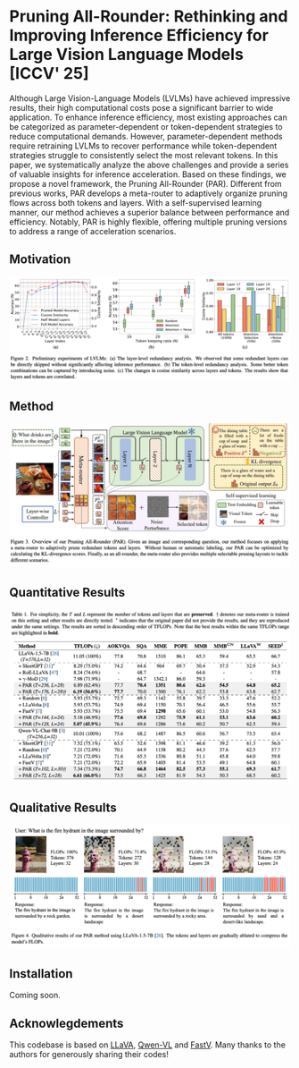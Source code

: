 # Pruning All-Rounder: Rethinking and Improving Inference Efficiency for Large Vision Language Models [ICCV' 25]
Although Large Vision-Language Models (LVLMs) have achieved impressive results, their high computational costs pose a significant barrier to wide application. To enhance inference efficiency, most existing approaches can be categorized as parameter-dependent or token-dependent strategies to reduce computational demands. However, parameter-dependent methods require retraining LVLMs to recover performance while token-dependent strategies struggle to consistently select the most relevant tokens. In this paper, we systematically analyze the above challenges and provide a series of valuable insights for inference acceleration. Based on these findings, we propose a novel framework, the Pruning All-Rounder (PAR). Different from previous works, PAR develops a meta-router to adaptively organize pruning flows across both tokens and layers. With a self-supervised learning manner, our method
achieves a superior balance between performance and efficiency. Notably, PAR is highly flexible, offering multiple pruning versions to address a range of acceleration scenarios.

## Motivation
<div align="center">
<img src=images\motivation.png>
</div>


## Method
<div align="center">
<img src=images\method.jpg>
</div>

## Quantitative Results
<div align="center">
<img src=images\quan.png>
</div>


## Qualitative Results
<div align="center">
<img src=images\qual.png>
</div>

## Installation

Coming soon.

## Acknowlegdements

This codebase is based on [LLaVA](https://github.com/haotian-liu/LLaVA), [Qwen-VL](https://github.com/QwenLM/Qwen-VL) and [FastV](https://github.com/pkunlp-icler/FastV). Many thanks to the authors for generously sharing their codes!
